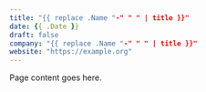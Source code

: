```yaml
---
title: "{{ replace .Name "-" " " | title }}"
date: {{ .Date }}
draft: false
company: "{{ replace .Name "-" " " | title }}"
website: "https://example.org"
---
```


Page content goes here.

